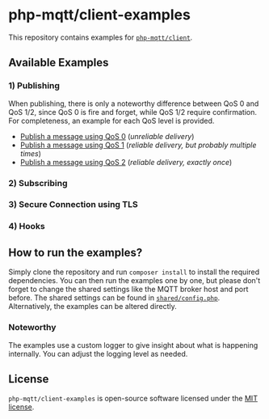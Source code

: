 # php-mqtt/client-examples

This repository contains examples for [`php-mqtt/client`](https://github.com/php-mqtt/client).

## Available Examples

### 1) Publishing

When publishing, there is only a noteworthy difference between QoS 0 and QoS 1/2, since QoS 0 is fire and forget, while QoS 1/2 require confirmation.
For completeness, an example for each QoS level is provided.

- [Publish a message using QoS 0](01_publishing/01_publish_with_qos_0/publish.php) (_unreliable delivery_)
- [Publish a message using QoS 1](01_publishing/02_publish_with_qos_1/publish.php) (_reliable delivery, but probably multiple times_)
- [Publish a message using QoS 2](01_publishing/03_publish_with_qos_2/publish.php) (_reliable delivery, exactly once_)

### 2) Subscribing

### 3) Secure Connection using TLS

### 4) Hooks

## How to run the examples?

Simply clone the repository and run `composer install` to install the required dependencies.
You can then run the examples one by one, but please don't forget to change the shared settings like the MQTT broker host and port before.
The shared settings can be found in [`shared/config.php`](shared/config.php). Alternatively, the examples can be altered directly.

### Noteworthy

The examples use a custom logger to give insight about what is happening internally. You can adjust the logging level as needed.

## License

`php-mqtt/client-examples` is open-source software licensed under the [MIT license](LICENSE.md).
